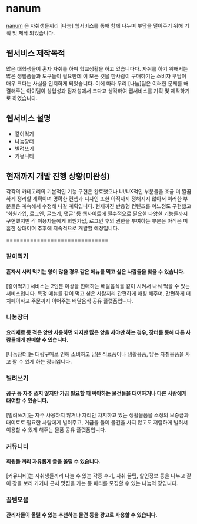 # nanum
[nanum](https://github.com/scy0626/nanum) 은 자취생들끼리 [나눔] 웹서비스를 통해 함께 나누며 부담을 덜어주기 위해 기획 및 제작 되었습니다.

## 웹서비스 제작목적
많은 대학생들이 혼자 자취를 하며 학교생활을 하고 있습니다다. 자취를 하기 위해서는 많은 생필품들과 도구들이 필요한데 이 모든 것을 한사람이 구매하기는 소비자 부담이 매우 크다는 사실을 인지하게 되었습니다. 이에 따라 우리 [나눔]팀은 이러한 문제를 해결해주는 아이템이 상업성과 잠재성에서 크다고 생각하여 웹서비스를 기획 및 제작하기로 하였습니다.

## 웹서비스 설명
+ 같이먹기
+ 나눔장터
+ 빌려쓰기
+ 커뮤니티

## 현재까지 개발 진행 상황(미완성)
각각의 카테고리의 기본적인 기능 구현은 완료했으나 UI/UX적인 부분들을 조금 더 깔끔하게 정리할 계획이며 명확한 컨셉과 디자인 또한 아직까지 정해지지 않아서 이러한 부분들은 계속해서 수정해 나갈 계획입니다. 현재까진 반응형 컨텐츠를 어느정도 구현했고 '회원가입, 로그인, 글쓰기, 댓글' 등 웹사이트에 필수적으로 필요한 다양한 기능들까지 구현했지만 각 이용자들에게 회원가입, 로그인 후의 권한을 부여하는 부분은 아직은 미흡한 상태이며 추후에 지속적으로 개발할 예정입니다.

==============================
### 같이먹기 
#### 혼자서 시켜 먹기는 양이 많을 경우 같은 메뉴를 먹고 싶은 사람들을 찾을 수 있습니다.
[같이먹기] 서비스는 2인분 이상을 판매하는 배달음식을 같이 시켜서 나눠 먹을 수 있는 서비스입니다.
특정 메뉴를 같이 먹고 싶은 사람끼리 간편하게 매칭 해주며, 간편하게 더치페이하고 주문까지 이어주는 배달음식 공유 플랫폼입니다.

### 나눔장터 
#### 요리재료 등 적은 양만 사용하면 되지만 많은 양을 사야만 하는 경우, 장터를 통해 다른 사람들에게 판매할 수 있습니다.
[나눔장터]는 대량구매로 인해 소비하고 남은 식료품이나 생활용품, 남는 자취용품을 사고 팔 수 있게 하는 장터입니다.

### 빌려쓰기 
#### 공구 등 자주 쓰지 않지만 가끔 필요할 때 써야하는 물건들을 대여하거나 다른 사람에게 대여할 수 있습니다.
[빌려쓰기]는 자주 사용하지 않거나 자리만 차지하고 있는 생활물품을 소정의 보증금과 대여료로 필요한 사람에게 빌려주고, 거금을 들여 물건을 사지 않고도 저렴하게 빌려서 이용할 수 있게 해주는 물품 공유 플랫폼입니다.

### 커뮤니티 
#### 회원들 끼리 자유롭게 글을 올릴 수 있습니다.
[커뮤니티]는 자취생들끼리 나눌 수 있는 각종 후기, 자취 꿀팁, 할인정보 등을 나누고 같이 장을 보러 가거나 근처 맛집을 가는 등 파티를 모집할 수 있는 나눔의 장입니다.

### 꿀템모음
#### 관리자들이 올릴 수 있는 추천하는 물건 등을 광고로 사용할 수 있습니다.

